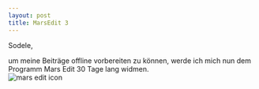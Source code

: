```yaml
---
layout: post
title: MarsEdit 3
---
```


<p>Sodele,</p>

<p>um meine Beiträge offline vorbereiten zu können, werde ich mich nun dem Programm Mars Edit 30 Tage lang widmen.<br />
<img class="aligncenter" src="http://answer20q.com/wp-content/uploads/2010/05/MarsEdit3Logo.png" alt="mars edit icon" /></p>
